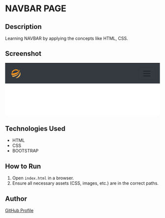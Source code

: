 # NAVBAR PAGE

## Description
Learning NAVBAR by applying the concepts like HTML, CSS.

## Screenshot
![Project Screenshot](screenshot.png)

## Technologies Used
- HTML
- CSS
- BOOTSTRAP


## How to Run
1. Open `index.html` in a browser.
2. Ensure all necessary assets (CSS, images, etc.) are in the correct paths.

## Author
[GitHub Profile](https://github.com/TRINITY2498)
